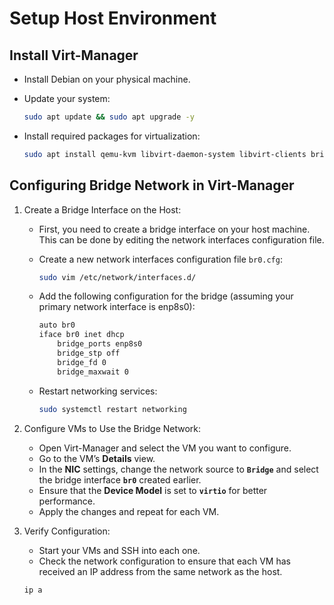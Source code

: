 # Setup Host Environment

## Install Virt-Manager

* Install Debian on your physical machine.

* Update your system:

    ```sh
    sudo apt update && sudo apt upgrade -y
    ```

* Install required packages for virtualization:

    ```sh
    sudo apt install qemu-kvm libvirt-daemon-system libvirt-clients bridge-utils virt-manager -y
    ```

## Configuring Bridge Network in Virt-Manager

1. Create a Bridge Interface on the Host:

   * First, you need to create a bridge interface on your host machine. This can be done by editing the network interfaces configuration file.
   * Create a new network interfaces configuration file `br0.cfg`:

       ```sh
       sudo vim /etc/network/interfaces.d/
       ```

   * Add the following configuration for the bridge (assuming your primary network interface is enp8s0):

       ```sh
       auto br0
       iface br0 inet dhcp
           bridge_ports enp8s0
           bridge_stp off
           bridge_fd 0
           bridge_maxwait 0
       ```

   * Restart networking services:

       ```sh
       sudo systemctl restart networking
       ```

1. Configure VMs to Use the Bridge Network:

    * Open Virt-Manager and select the VM you want to configure.
    * Go to the VM’s **Details** view.
    * In the **NIC** settings, change the network source to **`Bridge`** and select the bridge interface **`br0`** created earlier.
    * Ensure that the **Device Model** is set to **`virtio`** for better performance.
    * Apply the changes and repeat for each VM.

1. Verify Configuration:

    * Start your VMs and SSH into each one.
    * Check the network configuration to ensure that each VM has received an IP address from the same network as the host.

    ```sh
    ip a
    ```


